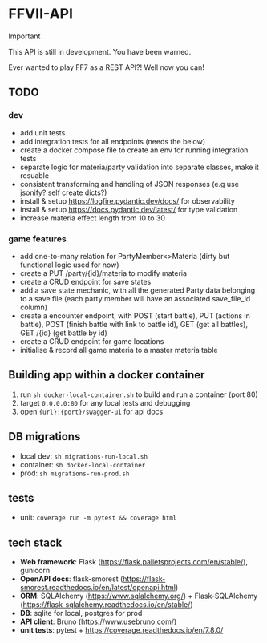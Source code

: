 # FFVII-API

> [!IMPORTANT]  
> This API is still in development. You have been warned.

Ever wanted to play FF7 as a REST API?! Well now you can!

## TODO

### dev

- add unit tests 
- add integration tests for all endpoints (needs the below)
- create a docker compose file to create an env for running integration tests
- separate logic for materia/party validation into separate classes, make it resuable
- consistent transforming and handling of JSON responses (e.g use jsonify? self create dicts?)
- install & setup https://logfire.pydantic.dev/docs/ for observability
- install & setup https://docs.pydantic.dev/latest/ for type validation
- increase materia effect length from 10 to 30

### game features

- add one-to-many relation for PartyMember<>Materia (dirty but functional logic used for now)
- create a PUT /party/{id}/materia to modify materia
- create a CRUD endpoint for save states
- add a save state mechanic, with all the generated Party data belonging to a save file (each party member will have an associated save_file_id column)
- create a encounter endpoint, with POST (start battle), PUT (actions in battle), POST (finish battle with link to battle id), GET (get all battles), GET /{id} (get battle by id)
- create a CRUD endpoint for game locations
- initialise & record all game materia to a master materia table

## Building app within a docker container

1. run `sh docker-local-container.sh` to build and run a container (port 80)
2. target `0.0.0.0:80` for any local tests and debugging
3. open `{url}:{port}/swagger-ui` for api docs

## DB migrations

- local dev: `sh migrations-run-local.sh`
- container: `sh docker-local-container`
- prod: `sh migrations-run-prod.sh`

## tests

- unit: `coverage run -m pytest && coverage html`

## tech stack

- **Web framework**: Flask (https://flask.palletsprojects.com/en/stable/), gunicorn
- **OpenAPI docs**: flask-smorest (https://flask-smorest.readthedocs.io/en/latest/openapi.html)
- **ORM**: SQLAlchemy (https://www.sqlalchemy.org/) + Flask-SQLAlchemy (https://flask-sqlalchemy.readthedocs.io/en/stable/)
- **DB**: sqlite for local, postgres for prod
- **API client**: Bruno (https://www.usebruno.com/)
- **unit tests**: pytest + https://coverage.readthedocs.io/en/7.8.0/
